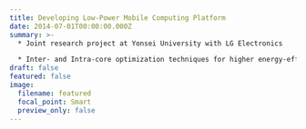 ```yaml
---
title: Developing Low-Power Mobile Computing Platform
date: 2014-07-01T00:00:00.000Z
summary: >-
  * Joint research project at Yonsei University with LG Electronics

  * I﻿nter- and Intra-core optimization techniques for higher energy-efficiency of a mobile AP (application processor)
draft: false
featured: false
image:
  filename: featured
  focal_point: Smart
  preview_only: false
---
```

